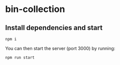 # bin-collection

## Install dependencies and start

```
npm i
```

You can then start the server (port 3000) by running:

```
npm run start
```


